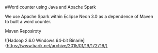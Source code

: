 #Word counter using Java and Apache Spark

We use Apache Spark within Eclipse Neon 3.0 as a dependence of Maven to built a word counter.

Maven Reposiroty

![Hadoop 2.6.0 Windows 64-bit Binarie]{https://www.barik.net/archive/2015/01/19/172716/}
